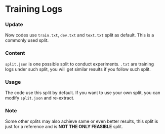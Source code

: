 # Training Logs

### Update
Now codes use ```train.txt```, ```dev.txt``` and ```text.txt``` split as default. This is a commonly used split.

### Content
```split.json``` is one possible split to conduct experiments.
```.txt``` are training logs under such split, you will get similar results if you follow such split.

### Usage
The code use this split by default. If you want to use your own split, you can modify ```split.json``` and re-extract.

### Note
Some other splits may also achieve same or even better results, this split is just for a reference and is **NOT THE ONLY FEASIBLE** split.